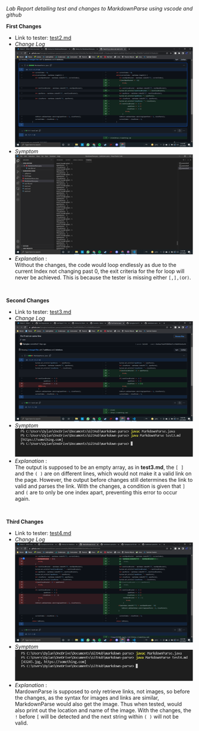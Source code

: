 *Lab Report detailing test and changes to MarkdownParse using vscode and github*<br/>

**First Changes**<br/>
* Link to tester: [test2.md](https://github.com/Dpingkar/markdown-parse/blob/bc2864af1b6ab8584b65b4349cec5ee761fc51c6/test2.md)
* *Change Log*![Change Log](..\Photos\LR2\ChangeLog1.png)
* *Symptom*![Symptom](..\Photos\LR2\Symptom1.png)
* *Explanation* : <br/>Without the changes, the code would loop endlessly as due to the current Index not changing past 0, the exit criteria for the for loop will never be achieved. This is because the tester is missing either `[,],(`or`)`.<br/>
<br/>

**Second Changes**<br/>
* Link to tester: [test3.md](https://github.com/Dpingkar/markdown-parse/blob/main/test3.md)
* *Change Log*![ChangeLog](..\Photos\LR2\ChangeLog2.png)
* *Symptom*![Symptom](..\Photos\LR2\Symptom2.png)
* *Explanation* :<br/>
The output is supposed to be an empty array, as in **test3.md**, the `[ ]` and the `( )` are on different lines, which would not make it a valid link on the page. However, the output before changes still determines the link to valid and parses the link. With the changes, a condition is given that `]` and `(` are to only be one index apart, preventing this error to occur again.<br/>
<br/>

**Third Changes**
* Link to tester: [test4.md](https://github.com/Dpingkar/markdown-parse/blob/main/test4.md)
* *Change Log*![Change Log](..\Photos\LR2\ChangeLog3.png)
* *Symptom*![Symptom](..\Photos\LR2\Symptom3.png)
* *Explanation* :<br/>
MardownParse is supposed to only retrieve links, not images, so before the changes, as the syntax for images and links are similar, MarkdownParse would also get the image. Thus when tested, would also print out the location and name of the image. With the changes, the `!` before `[` will be detected and the next string within `( )` will not be valid.
